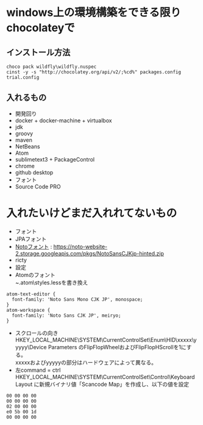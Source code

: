 # windows上の環境構築をできる限りchocolateyで

## インストール方法

```
choco pack wildfly\wildfly.nuspec
cinst -y -s "http://chocolatey.org/api/v2/;%cd%" packages.config trial.config
```

## 入れるもの

* 開発回り
 * docker + docker-machine + virtualbox
 * jdk
 * groovy
 * maven
 * NetBeans
 * Atom
 * sublimetext3 + PackageControl
 * chrome
 * github desktop
* フォント
 * Source Code PRO

# 入れたいけどまだ入れれてないもの

* フォント
 * JPAフォント
 * [Notoフォント](http://www.google.com/get/noto/help/cjk/) :  https://noto-website-2.storage.googleapis.com/pkgs/NotoSansCJKjp-hinted.zip
 * ricty
* 設定
 * Atomのフォント  
 ~\.atom\styles.lessを書き換え
```less:
atom-text-editor {
  font-family: 'Noto Sans Mono CJK JP', monospace;
}
atom-workspace {
  font-family: 'Noto Sans CJK JP', meiryo;
}
```
 * スクロールの向き
   HKEY_LOCAL_MACHINE\SYSTEM\CurrentControlSet\Enum\HID\xxxxx\yyyyy\Device Parameters のFlipFlopWheelおよびFlipFlopHScrollを1にする。  
   xxxxxおよびyyyyyの部分はハードウェアによって異なる。
 * 左command = ctrl
HKEY_LOCAL_MACHINE\SYSTEM\CurrentControlSet\Control\Keyboard Layout に新規バイナリ値「Scancode Map」を作成し、以下の値を設定
```
00 00 00 00
00 00 00 00
02 00 00 00
e0 5b 00 1d
00 00 00 00
```
